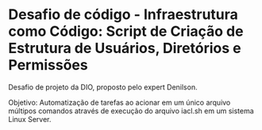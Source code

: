 # Desafio de código - Infraestrutura como Código: Script de Criação de Estrutura de Usuários, Diretórios e Permissões

Desafio de projeto da DIO, proposto pelo expert Denilson.

Objetivo: Automatização de tarefas ao acionar em um único arquivo múltipos comandos através de execução do arquivo iacl.sh em um sistema Linux Server. 
